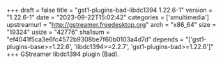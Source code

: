 +++
draft = false
title = "gst1-plugins-bad-libdc1394 1.22.6-1"
version = "1.22.6-1"
date = "2023-09-22T15:02:42"
categories = ['xmultimedia']
upstreamurl = "http://gstreamer.freedesktop.org"
arch = "x86_64"
size = "19324"
usize = "42776"
sha1sum = "ef4041f5ca3e6fc4572b9308be7f60b0103a4d7d"
depends = "['gst1-plugins-base>=1.22.6', 'libdc1394>=2.2.7', 'gst1-plugins-bad>=1.22.6']"
+++
GStreamer libdc1394 plugin (Bad).